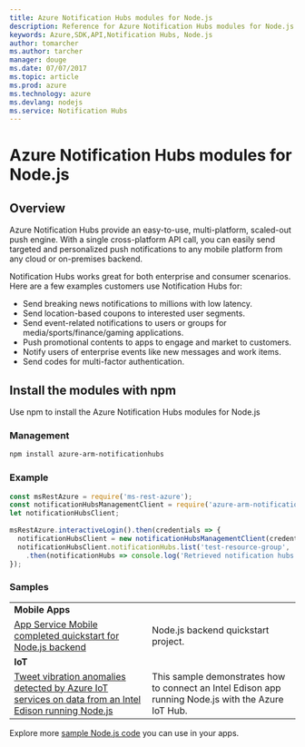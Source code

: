 ```yaml
---
title: Azure Notification Hubs modules for Node.js
description: Reference for Azure Notification Hubs modules for Node.js
keywords: Azure,SDK,API,Notification Hubs, Node.js
author: tomarcher
ms.author: tarcher
manager: douge
ms.date: 07/07/2017
ms.topic: article
ms.prod: azure
ms.technology: azure
ms.devlang: nodejs
ms.service: Notification Hubs
---
```


# Azure Notification Hubs modules for Node.js

## Overview
Azure Notification Hubs provide an easy-to-use, multi-platform, scaled-out push engine. With a single cross-platform API call, you can easily send targeted and personalized push notifications to any mobile platform from any cloud or on-premises backend.

Notification Hubs works great for both enterprise and consumer scenarios. Here are a few examples customers use Notification Hubs for:
- Send breaking news notifications to millions with low latency.
- Send location-based coupons to interested user segments.
- Send event-related notifications to users or groups for media/sports/finance/gaming applications.
- Push promotional contents to apps to engage and market to customers.
- Notify users of enterprise events like new messages and work items.
- Send codes for multi-factor authentication.

## Install the modules with npm

Use npm to install the Azure Notification Hubs modules for Node.js

### Management
```bash
npm install azure-arm-notificationhubs
```

### Example
 ```javascript
 const msRestAzure = require('ms-rest-azure');
 const notificationHubsManagementClient = require('azure-arm-notificationhubs');
 let notificationHubsClient;
  
 msRestAzure.interactiveLogin().then(credentials => {
   notificationHubsClient = new notificationHubsManagementClient(credentials, 'your-subscription-id');
   notificationHubsClient.notificationHubs.list('test-resource-group', 'test-namespace')
     .then(notificationHubs => console.log('Retrieved notification hubs: ', notificationHubs));
 });
 ```

### Samples
| | |
 |---|---|
 | **Mobile Apps** ||
  | [App Service Mobile completed quickstart for Node.js backend](https://azure.microsoft.com/en-us/resources/samples/app-service-mobile-nodejs-backend-quickstart/) | Node.js backend quickstart project. |
  | **IoT** ||
  | [Tweet vibration anomalies detected by Azure IoT services on data from an Intel Edison running Node.js](https://azure.microsoft.com/en-us/resources/samples/iot-hub-nodejs-intel-edison-vibration-anomaly-detection/) | This sample demonstrates how to connect an Intel Edison app running Node.js with the Azure IoT Hub. |

Explore more [sample Node.js code](https://azure.microsoft.com/resources/samples/?platform=nodejs) you can use in your apps.
